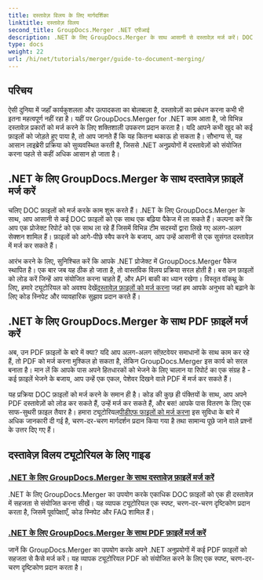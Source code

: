 ```yaml
---
title: दस्तावेज़ विलय के लिए मार्गदर्शिका
linktitle: दस्तावेज़ विलय
second_title: GroupDocs.Merger .NET एपीआई
description: .NET के लिए GroupDocs.Merger के साथ आसानी से दस्तावेज़ मर्ज करें। DOC और PDF फ़ाइलों को प्रभावी ढंग से मर्ज करने के लिए चरण-दर-चरण ट्यूटोरियल देखें।
type: docs
weight: 22
url: /hi/net/tutorials/merger/guide-to-document-merging/
---
```

## परिचय

ऐसी दुनिया में जहाँ कार्यकुशलता और उत्पादकता का बोलबाला है, दस्तावेज़ों का प्रबंधन करना कभी भी इतना महत्वपूर्ण नहीं रहा है। यहीं पर GroupDocs.Merger for .NET काम आता है, जो विभिन्न दस्तावेज़ प्रकारों को मर्ज करने के लिए शक्तिशाली उपकरण प्रदान करता है। यदि आपने कभी खुद को कई फ़ाइलों को जोड़ते हुए पाया है, तो आप जानते हैं कि यह कितना थकाऊ हो सकता है। सौभाग्य से, यह आसान लाइब्रेरी प्रक्रिया को सुव्यवस्थित करती है, जिससे .NET अनुप्रयोगों में दस्तावेज़ों को संयोजित करना पहले से कहीं अधिक आसान हो जाता है।

## .NET के लिए GroupDocs.Merger के साथ दस्तावेज़ फ़ाइलें मर्ज करें

चलिए DOC फ़ाइलों को मर्ज करके काम शुरू करते हैं। .NET के लिए GroupDocs.Merger के साथ, आप आसानी से कई DOC फ़ाइलों को एक साथ एक बढ़िया पैकेज में ला सकते हैं। कल्पना करें कि आप एक प्रोजेक्ट रिपोर्ट को एक साथ ला रहे हैं जिसमें विभिन्न टीम सदस्यों द्वारा लिखे गए अलग-अलग सेक्शन शामिल हैं। फ़ाइलों को आगे-पीछे स्वैप करने के बजाय, आप उन्हें आसानी से एक सुसंगत दस्तावेज़ में मर्ज कर सकते हैं। 

 आरंभ करने के लिए, सुनिश्चित करें कि आपके .NET प्रोजेक्ट में GroupDocs.Merger पैकेज स्थापित है। एक बार जब यह ठीक हो जाता है, तो वास्तविक विलय प्रक्रिया सरल होती है। बस उन फ़ाइलों को लोड करें जिन्हें आप संयोजित करना चाहते हैं, और API बाकी का ध्यान रखेगा। विस्तृत वॉकथ्रू के लिए, हमारे ट्यूटोरियल को अवश्य देखें[दस्तावेज़ फ़ाइलों को मर्ज करना](./merge-document-files/) जहां हम आपके अनुभव को बढ़ाने के लिए कोड स्निपेट और व्यावहारिक सुझाव प्रदान करते हैं।

## .NET के लिए GroupDocs.Merger के साथ PDF फ़ाइलें मर्ज करें

अब, उन PDF फ़ाइलों के बारे में क्या? यदि आप अलग-अलग सॉफ़्टवेयर समाधानों के साथ काम कर रहे हैं, तो PDF को मर्ज करना मुश्किल हो सकता है, लेकिन GroupDocs.Merger इस कार्य को सरल बनाता है। मान लें कि आपके पास अपने हितधारकों को भेजने के लिए चालान या रिपोर्ट का एक संग्रह है - कई फ़ाइलें भेजने के बजाय, आप उन्हें एक एकल, पेशेवर दिखने वाले PDF में मर्ज कर सकते हैं।

 यह प्रक्रिया DOC फ़ाइलों को मर्ज करने के समान ही है। कोड की कुछ ही पंक्तियों के साथ, आप अपने PDF दस्तावेज़ों को लोड कर सकते हैं, उन्हें मर्ज कर सकते हैं, और बस! आपके पास वितरण के लिए एक साफ-सुथरी फ़ाइल तैयार है। हमारा ट्यूटोरियल[पीडीएफ फाइलों को मर्ज करना](./merge-pdf-files/) इस सुविधा के बारे में अधिक जानकारी दी गई है, चरण-दर-चरण मार्गदर्शन प्रदान किया गया है तथा सामान्य पूछे जाने वाले प्रश्नों के उत्तर दिए गए हैं।

## दस्तावेज़ विलय ट्यूटोरियल के लिए गाइड
### [.NET के लिए GroupDocs.Merger के साथ दस्तावेज़ फ़ाइलें मर्ज करें](./merge-document-files/)
.NET के लिए GroupDocs.Merger का उपयोग करके एकाधिक DOC फ़ाइलों को एक ही दस्तावेज़ में सहजता से संयोजित करना सीखें। यह व्यापक ट्यूटोरियल एक स्पष्ट, चरण-दर-चरण दृष्टिकोण प्रदान करता है, जिसमें पूर्वापेक्षाएँ, कोड स्निपेट और FAQ शामिल हैं।
### [.NET के लिए GroupDocs.Merger के साथ PDF फ़ाइलें मर्ज करें](./merge-pdf-files/)
जानें कि GroupDocs.Merger का उपयोग करके अपने .NET अनुप्रयोगों में कई PDF फ़ाइलों को सहजता से कैसे मर्ज करें। यह व्यापक ट्यूटोरियल PDF को संयोजित करने के लिए एक स्पष्ट, चरण-दर-चरण दृष्टिकोण प्रदान करता है।